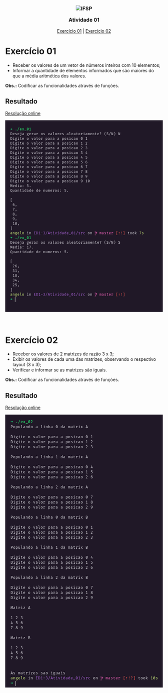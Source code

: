 <h3 align="center">

<img width="64" alt="IFSP" src="https://avatars0.githubusercontent.com/u/62160025?s=200&v=4" />

Atividade 01

</h3>

<p align="center">
  <a href="#exercício-01">Exercício 01</a> |
  <a href="#exercício-02">Exercício 02</a>
</p>

# Exercício 01

- Receber os valores de um vetor de números inteiros com 10 elementos;
- Informar a quantidade de elementos informados que são maiores do que a média aritmética dos valores.

**Obs.:** Codificar as funcionalidades através de funções.

## Resultado

<a target="blank" href="https://repl.it/@anevata/Exercicio-01#main.cpp">Resolução online</a>

<p align="center">
  <img alt="Resultado exercício 01" src="./.github/images/ex_01.png" />
</p>

&nbsp;

# Exercício 02

- Receber os valores de 2 matrizes de razão 3 x 3;
- Exibir os valores de cada uma das matrizes, observando o respectivo layout (3 x 3);
- Verificar e informar se as matrizes são iguais.

**Obs.:** Codificar as funcionalidades através de funções.

## Resultado

<a target="blank" href="https://repl.it/@anevata/Exercicio-02#main.cpp">Resolução online</a>

<p align="center">
  <img alt="Resultado exercício 02" src="./.github/images/ex_02.png" />
</p>
